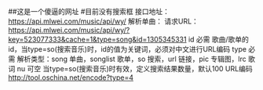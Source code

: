 ##这是一个傻逼的网址
#目前没有搜索框
接口地址：https://api.mlwei.com/music/api/wy/
解析单曲：
请求URL：
https://api.mlwei.com/music/api/wy/?key=523077333&cache=1&type=song&id=1305345331
id	必需	歌曲/歌单的id，当type=so(搜索音乐)时，id的值为关键词，必须对中文进行URL编码
type	必需	解析类型：song 单曲，songlist 歌单，so 搜索，url 链接，pic 专辑图，lrc 歌词
nu	可空	当type=so(搜索音乐)时有效，定义搜索结果数量，默认100
URL编码 http://tool.oschina.net/encode?type=4